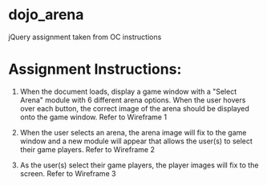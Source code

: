 # dojo_arena
jQuery assignment taken from OC instructions

# Assignment Instructions: 
1) When the document loads, display a game window with a "Select Arena" module with 6 different arena options. When the user hovers over each button, the correct image of the arena should be displayed onto the game window. Refer to Wireframe 1

2) When the user selects an arena, the arena image will fix to the game window and a new module will appear that allows the user(s) to select their game players. Refer to Wireframe 2

3) As the user(s) select their game players, the player images will fix to the screen. Refer to Wireframe 3
